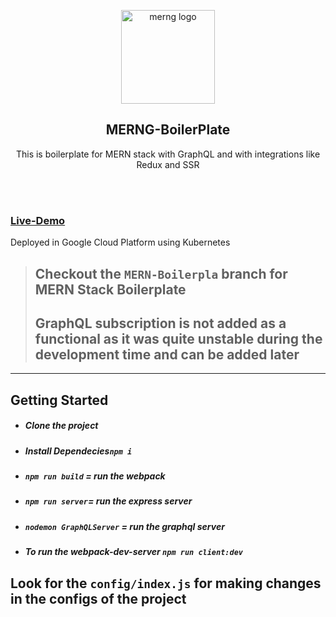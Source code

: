 <p align="center">
  
  <img alt="merng logo" src="https://i.ibb.co/Yj3Dbr0/MERNG.png" width="150px" />
</p>

<h2 align="center">MERNG-BoilerPlate</h2>
<p align="center">
  This is boilerplate for MERN stack with GraphQL and with integrations like Redux and SSR 
</p>
<br><br>



### [Live-Demo](http://35.200.248.52:5000/#/)
Deployed in Google Cloud Platform using Kubernetes

> ## Checkout the  `MERN-Boilerpla` branch for MERN Stack Boilerplate
> ## GraphQL subscription is not added as a functional as it was quite unstable during the development time and can be added later

---
## Getting Started
- ##### Clone the project
- ##### Install Dependecies`npm i`
- ##### `npm run build` = run the webpack
- ##### `npm run server`= run the express server
- ##### `nodemon GraphQLServer` = run the graphql server
- ##### To run the webpack-dev-server `npm run client:dev`

## Look for the `config/index.js` for making changes in the configs of the project
